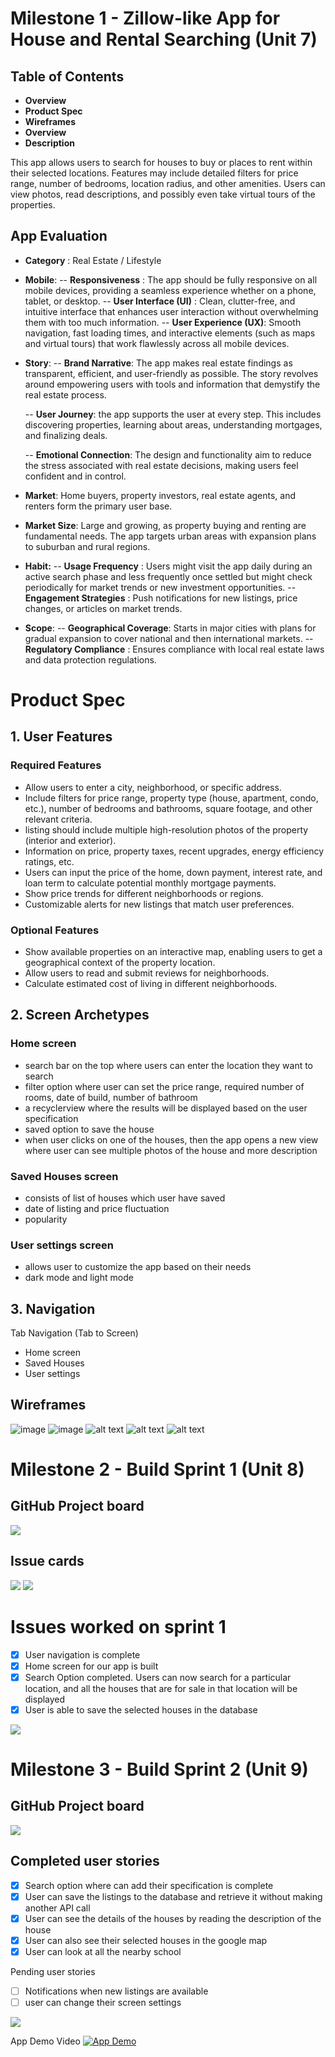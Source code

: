 # Milestone 1 - Zillow-like App for House and Rental Searching (Unit 7)
## Table of Contents
- **Overview**
-  **Product Spec**
-  **Wireframes**
-  **Overview**
-  **Description**

This app allows users to search for houses to buy or places to rent within their selected locations. Features may include detailed filters for price range, number of bedrooms, location radius, and other amenities. Users can view photos, read descriptions, and possibly even take virtual tours of the properties.

## App Evaluation

- **Category** : Real Estate / Lifestyle
- **Mobile**:
    -- **Responsiveness** : The app should be fully responsive on all mobile devices, providing a seamless experience whether on a phone, tablet, or desktop.
    -- **User Interface (UI)** : Clean, clutter-free, and intuitive interface that enhances user interaction without overwhelming them with too much information.
    -- **User Experience (UX)**: Smooth navigation, fast loading times, and interactive elements (such as maps and virtual tours) that work flawlessly across all mobile devices.
- **Story**:
    -- **Brand Narrative**: The app  makes real estate findings as transparent, efficient, and user-friendly as possible. The story revolves around empowering users with tools and information that demystify the real estate process.
    
    -- **User Journey**: the app supports the user at every step. This includes discovering properties, learning about areas, understanding mortgages, and finalizing deals.
    
    -- **Emotional Connection**: The design and functionality aim to reduce the stress associated with real estate decisions, making users feel confident and in control.
- **Market**: Home buyers, property investors, real estate agents, and renters form the primary user base.
- **Market Size**: Large and growing, as property buying and renting are fundamental needs. The app targets urban areas with expansion plans to suburban and rural regions.
- **Habit:**
    -- **Usage Frequency** : Users might visit the app daily during an active search phase and less frequently once settled but might check periodically for market trends or new investment opportunities.
    -- **Engagement Strategies** : Push notifications for new listings, price changes, or articles on market trends.
    
- **Scope**:
    -- **Geographical Coverage**: Starts in major cities with plans for gradual expansion to cover national and then international markets.
    -- **Regulatory Compliance** : Ensures compliance with local real estate laws and data protection regulations.
# Product Spec
## 1. User Features
### Required Features
 - Allow users to enter a city, neighborhood, or specific address.
 -  Include filters for price range, property type (house, apartment, condo, etc.), number of bedrooms and bathrooms, square footage, and other relevant criteria.
 -   listing should include multiple high-resolution photos of the property (interior and exterior).
 -   Information on price, property taxes, recent upgrades, energy efficiency ratings, etc.
 -    Users can input the price of the home, down payment, interest rate, and loan term to calculate potential monthly mortgage payments.
 -    Show price trends for different neighborhoods or regions.
 -    Customizable alerts for new listings that match user preferences.
   
### Optional Features
- Show available properties on an interactive map, enabling users to get a geographical context of the property location.
- Allow users to read and submit reviews for neighborhoods.
-  Calculate estimated cost of living in different neighborhoods.


## 2. Screen Archetypes
### Home screen
 - search bar on the top where users can enter the location they want to search
 - filter option where user can set the price range, required number of rooms, date of build, number of bathroom
 - a recyclerview where the results will be displayed based on the user specification
 - saved option to save the house
 - when user clicks on one of the houses, then the app opens a new view where user can see multiple photos of the house and more description

### Saved Houses screen
- consists of list of houses which user have saved
- date of listing and price fluctuation
- popularity

### User settings screen
- allows user to customize the app based on their needs
- dark mode and light mode

## 3. Navigation
Tab Navigation (Tab to Screen)

- Home screen
- Saved Houses 
- User settings

## Wireframes
![image](https://github.com/AND-Group-Project/SettleInn-app/assets/98335699/e02ea435-35db-4ef5-9e85-9649bd71acb7)
![image](https://github.com/AND-Group-Project/SettleInn-app/assets/98335699/f466f530-3675-408c-af12-45a31386fdc7)
![alt text](https://github.com/AND-Group-Project/SettleInn-app/blob/main/IMG_0154.jpg "Optional title")
![alt text](https://github.com/AND-Group-Project/SettleInn-app/blob/main/IMG_0152.jpg "Optional title")
![alt text](https://github.com/AND-Group-Project/SettleInn-app/blob/main/IMG_0153.jpg "Optional title")



# Milestone 2 - Build Sprint 1 (Unit 8)
## GitHub Project board
![](https://github.com/AND-Group-Project/SettleInn-app/blob/main/Kapture%202024-04-19%20at%2009.16.16.gif)

## Issue cards
![](https://github.com/AND-Group-Project/SettleInn-app/blob/main/Screenshot.gif)
![](https://github.com/AND-Group-Project/SettleInn-app/blob/main/nextSprintTask.png)
# Issues worked on sprint 1
- [X] User navigation is complete
- [X] Home screen for our app is built
- [X] Search Option completed. Users can now search for a particular location, and all the houses that are for sale in that location will be displayed
- [X] User is able to save the selected houses in the database 

![](https://github.com/AND-Group-Project/SettleInn-app/blob/main/Kapture%202024-04-19%20at%2021.35.47%20(1)%20(1).gif)

# Milestone 3 - Build Sprint 2 (Unit 9)

## GitHub Project board
![](https://github.com/AND-Group-Project/SettleInn-app/blob/main/dashboard.png)
## Completed user stories
- [X] Search option where can add their specification is complete
- [X] User can save the listings to the database and retrieve it without making another API call
- [X] User can see the details of the houses by reading the description of the house
- [X] User can also see their selected houses in the google map
- [X] User can look at all the nearby school

Pending user stories
- [ ] Notifications when new listings are available
- [ ] user can change their screen settings

![](https://github.com/AND-Group-Project/SettleInn-app/blob/main/Kapture%202024-04-26%20at%2013.10.17.gif)

App Demo Video
[![App Demo](https://www.youtube.com/watch?v=tTWmbZjUmf4&ab_channel=SrimanUjhanthachhen)](https://www.youtube.com/watch?v=tTWmbZjUmf4&ab_channel=SrimanUjhanthachhen)



